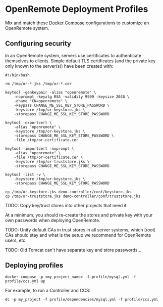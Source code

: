 # OpenRemote Deployment Profiles

Mix and match these [Docker Compose](https://docs.docker.com/compose/) configurations to customize an OpenRemote system.

## Configuring security

In an OpenRemote system, servers use certificates to authenticate themselves to clients. Simple default TLS certificates (and the private key only known to the server(s)) have been created with:

```
#!/bin/bash

rm /tmp/or-*.jks /tmp/or-*.cer

keytool -genkeypair -alias "openremote" \
    -noprompt -keyalg RSA -validity 9999 -keysize 2048 \
    -dname "CN=openremote" \
    -keypass CHANGE_ME_SSL_KEY_STORE_PASSWORD \
    -keystore /tmp/or-keystore.jks \
    -storepass CHANGE_ME_SSL_KEY_STORE_PASSWORD
    
keytool -exportcert \
    -alias "openremote" \
    -keystore /tmp/or-keystore.jks \
    -storepass CHANGE_ME_SSL_KEY_STORE_PASSWORD \
    -file /tmp/or-certificate.cer
    
keytool -importcert -noprompt \
    -alias "openremote" \
    -file /tmp/or-certificate.cer \
    -keystore /tmp/or-truststore.jks \
    -storepass CHANGE_ME_SSL_KEY_STORE_PASSWORD

keytool -list -v \
    -keystore /tmp/or-keystore.jks \
    -storepass CHANGE_ME_SSL_KEY_STORE_PASSWORD

cp /tmp/or-keystore.jks demo-controller/conf/keystore.jks
cp /tmp/or-truststore.jks demo-controller/conf/truststore.jks

```

TODO: Copy key/trust stores into other projects that need it

At a minimum, you should re-create the stores and private key with your own passwords when deploying OpenRemote.

TODO: Unify default CAs in trust stores in all server systems, which (root) CAs should stay and what is the setup we recommend for OpenRemote users, etc.

TODO: Old Tomcat can't have separate key and store passwords...

## Deploying profiles

```
docker-compose -p <my_project_name> -f profile/mysql.yml -f profile/ccs.yml up
```

For example, to run a Controller and CCS:

```
dc -p my_project -f profile/dependencies/mysql.yml -f profile/ccs.yml
```
